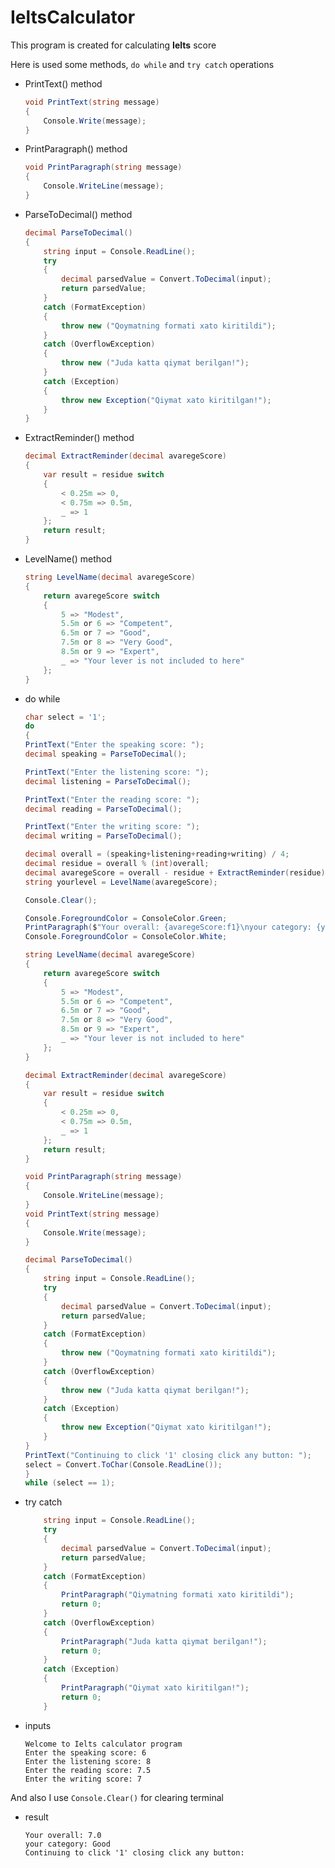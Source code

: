 # IeltsCalculator

This program is created for calculating __Ielts__ score

Here is used some methods, `do while` and `try catch` operations

- PrintText() method
    ```cs    
    void PrintText(string message)
    {
        Console.Write(message);
    }
- PrintParagraph() method
    ```cs
    void PrintParagraph(string message)
    {
        Console.WriteLine(message);
    }
- ParseToDecimal() method
    ```cs
    decimal ParseToDecimal()
    {
        string input = Console.ReadLine();
        try
        {
            decimal parsedValue = Convert.ToDecimal(input);
            return parsedValue;        
        }
        catch (FormatException)
        {    
            throw new ("Qoymatning formati xato kiritildi");
        }
        catch (OverflowException)
        {
            throw new ("Juda katta qiymat berilgan!");
        }
        catch (Exception)
        {
            throw new Exception("Qiymat xato kiritilgan!");
        }
    }
- ExtractReminder() method
    ```cs
    decimal ExtractReminder(decimal avaregeScore)
    {
        var result = residue switch
        {
            < 0.25m => 0,
            < 0.75m => 0.5m,
            _ => 1
        };
        return result;
    }
- LevelName() method
    ```cs
    string LevelName(decimal avaregeScore)
    {
        return avaregeScore switch
        {
            5 => "Modest",
            5.5m or 6 => "Competent",
            6.5m or 7 => "Good",
            7.5m or 8 => "Very Good",
            8.5m or 9 => "Expert",
            _ => "Your lever is not included to here"
        };
    }
- do while
    ```cs
    char select = '1';
    do
    {
    PrintText("Enter the speaking score: ");
    decimal speaking = ParseToDecimal();

    PrintText("Enter the listening score: ");
    decimal listening = ParseToDecimal();

    PrintText("Enter the reading score: ");
    decimal reading = ParseToDecimal();

    PrintText("Enter the writing score: ");
    decimal writing = ParseToDecimal();

    decimal overall = (speaking+listening+reading+writing) / 4;
    decimal residue = overall % (int)overall;
    decimal avaregeScore = overall - residue + ExtractReminder(residue);
    string yourlevel = LevelName(avaregeScore);

    Console.Clear();

    Console.ForegroundColor = ConsoleColor.Green;
    PrintParagraph($"Your overall: {avaregeScore:f1}\nyour category: {yourlevel}");
    Console.ForegroundColor = ConsoleColor.White;

    string LevelName(decimal avaregeScore)
    {
        return avaregeScore switch
        {
            5 => "Modest",
            5.5m or 6 => "Competent",
            6.5m or 7 => "Good",
            7.5m or 8 => "Very Good",
            8.5m or 9 => "Expert",
            _ => "Your lever is not included to here"
        };
    }

    decimal ExtractReminder(decimal avaregeScore)
    {
        var result = residue switch
        {
            < 0.25m => 0,
            < 0.75m => 0.5m,
            _ => 1
        };
        return result;
    }

    void PrintParagraph(string message)
    {
        Console.WriteLine(message);
    }
    void PrintText(string message)
    {
        Console.Write(message);
    }

    decimal ParseToDecimal()
    {
        string input = Console.ReadLine();
        try
        {
            decimal parsedValue = Convert.ToDecimal(input);
            return parsedValue;        
        }
        catch (FormatException)
        {    
            throw new ("Qoymatning formati xato kiritildi");
        }
        catch (OverflowException)
        {
            throw new ("Juda katta qiymat berilgan!");
        }
        catch (Exception)
        {
            throw new Exception("Qiymat xato kiritilgan!");
        }
    }
    PrintText("Continuing to click '1' closing click any button: ");
    select = Convert.ToChar(Console.ReadLine());
    }
    while (select == 1);
- try catch
    ```cs
        string input = Console.ReadLine();
        try
        {
            decimal parsedValue = Convert.ToDecimal(input);
            return parsedValue;        
        }
        catch (FormatException)
        {    
            PrintParagraph("Qiymatning formati xato kiritildi");
            return 0;
        }
        catch (OverflowException)
        {
            PrintParagraph("Juda katta qiymat berilgan!");
            return 0;
        }
        catch (Exception)
        {
            PrintParagraph("Qiymat xato kiritilgan!");
            return 0;
        }
- inputs
    ```
    Welcome to Ielts calculator program
    Enter the speaking score: 6
    Enter the listening score: 8
    Enter the reading score: 7.5
    Enter the writing score: 7

And also I use `Console.Clear()` for clearing terminal

- result
    ```
    Your overall: 7.0
    your category: Good
    Continuing to click '1' closing click any button: